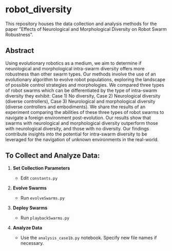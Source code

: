 # robot_diversity
This repository houses the data collection and analysis methods for the paper "Effects of Neurological and Morphological Diversity on Robot Swarm Robustness".

## Abstract

Using evolutionary robotics as a medium, we aim to determine if neurological and morphological intra-swarm diversity offers more robustness than other swarm types. Our methods involve the use of an evolutionary algorithm to evolve robot populations, exploring the landscape of possible control strategies and morphologies. We compared three types of robot swarms which can be differentiated by the type of intra-swarm diversity they exhibit: Case 1) No diversity, Case 2) Neurological diversity (diverse controllers), Case 3) Neurological and morphological diversity (diverse controllers and embodiments). We share the results of an experiment comparing the abilities of these three types of robot swarms to navigate a foreign environment post-evolution. Our results show that swarms with neurological and morphological diversity outperform those with neurological diversity, and those with no diversity. Our findings contribute insights into the potential for intra-swarm diversity to be leveraged for the navigation of unknown environments in the real-world.

## To Collect and Analyze Data:

1. **Set Collection Parameters**
   - Edit `constants.py`

2. **Evolve Swarms**
   - Run `evolveSwarms.py`

3. **Deploy Swarms**
   - Run `playbackSwarms.py`

4. **Analyze Data**
   - Use the `analysis_case1b.py` notebook. Specify new file names if necessary.
